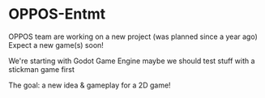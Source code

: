 # OPPOS-Entmt

OPPOS team are working on a new project (was planned since a year ago)
Expect a new game(s) soon!


We're starting with Godot Game Engine
maybe we should test stuff with a stickman game first


The goal: a new idea & gameplay for a 2D game!
